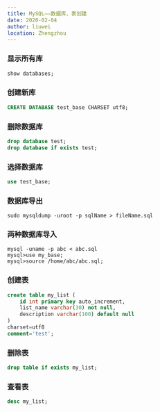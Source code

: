 ```yaml
---
title: MySQL——数据库、表创建
date: 2020-02-04
author: liuwei
location: Zhengzhou
---
```


### 显示所有库
```sql
show databases;
```

### 创建新库
```sql
CREATE DATABASE test_base CHARSET utf8;
```

### 删除数据库
```sql
drop database test;
drop database if exists test;
```

### 选择数据库
```sql
use test_base;
```

### 数据库导出
```
sudo mysqldump -uroot -p sqlName > fileName.sql
```

### 两种数据库导入
```
mysql -uname -p abc < abc.sql
mysql>use my_base;
mysql>source /home/abc/abc.sql;
```

### 创建表
```sql
create table my_list (
	id int primary key auto_increment,
	list_name varchar(30) not null,
	description varchar(100) default null
) 
charset=utf8 
comment='test';
```

### 删除表
```sql
drop table if exists my_list;
```

### 查看表
```sql
desc my_list;